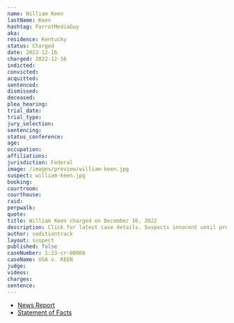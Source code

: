 ```yaml
---
name: William Keen
lastName: Keen
hashtag: ParrotMediaGuy
aka:
residence: Kentucky
status: Charged
date: 2022-12-16
charged: 2022-12-16
indicted:
convicted:
acquitted:
sentenced:
dismissed:
deceased:
plea_hearing:
trial_date:
trial_type:
jury_selection:
sentencing:
status_conference:
age:
occupation:
affiliations:
jurisdiction: Federal
image: /images/preview/william-keen.jpg
suspect: william-keen.jpg
booking:
courtroom:
courthouse:
raid:
perpwalk:
quote:
title: William Keen charged on December 16, 2022
description: Click for latest case details. Suspects innocent until proven guilty.
author: seditiontrack
layout: suspect
published: false
caseNumber: 1:23-cr-00060
caseName: USA v. KEEN
judge:
videos:
charges:
sentence:
---
```


- [News Report]()
- [Statement of Facts](https://storage.courtlistener.com/recap/gov.uscourts.dcd.250356/gov.uscourts.dcd.250356.1.1.pdf)
